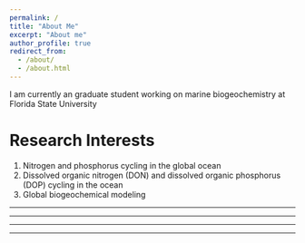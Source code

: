 ```yaml
---
permalink: /
title: "About Me"
excerpt: "About me"
author_profile: true
redirect_from: 
  - /about/
  - /about.html
---
```




I am currently an graduate student working on marine biogeochemistry at Florida State University

Research Interests
======
1. Nitrogen and phosphorus cycling in the global ocean
1. Dissolved organic nitrogen (DON) and dissolved organic phosphorus (DOP) cycling in the ocean
1. Global biogeochemical modeling 


------

------

------


------
